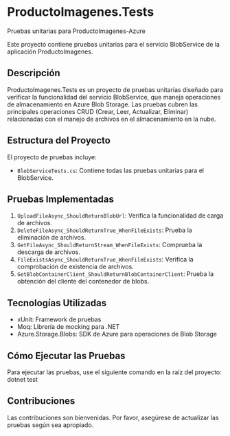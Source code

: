 # ProductoImagenes.Tests
 Pruebas unitarias para ProductoImagenes-Azure

Este proyecto contiene pruebas unitarias para el servicio BlobService de la aplicación ProductoImagenes.

## Descripción

ProductoImagenes.Tests es un proyecto de pruebas unitarias diseñado para verificar la funcionalidad del servicio BlobService, que maneja operaciones de almacenamiento en Azure Blob Storage. Las pruebas cubren las principales operaciones CRUD (Crear, Leer, Actualizar, Eliminar) relacionadas con el manejo de archivos en el almacenamiento en la nube.

## Estructura del Proyecto

El proyecto de pruebas incluye:

- `BlobServiceTests.cs`: Contiene todas las pruebas unitarias para el BlobService.

## Pruebas Implementadas

1. `UploadFileAsync_ShouldReturnBlobUrl`: Verifica la funcionalidad de carga de archivos.
2. `DeleteFileAsync_ShouldReturnTrue_WhenFileExists`: Prueba la eliminación de archivos.
3. `GetFileAsync_ShouldReturnStream_WhenFileExists`: Comprueba la descarga de archivos.
4. `FileExistsAsync_ShouldReturnTrue_WhenFileExists`: Verifica la comprobación de existencia de archivos.
5. `GetBlobContainerClient_ShouldReturnBlobContainerClient`: Prueba la obtención del cliente del contenedor de blobs.

## Tecnologías Utilizadas

- xUnit: Framework de pruebas
- Moq: Librería de mocking para .NET
- Azure.Storage.Blobs: SDK de Azure para operaciones de Blob Storage

## Cómo Ejecutar las Pruebas

Para ejecutar las pruebas, use el siguiente comando en la raíz del proyecto: dotnet test

## Contribuciones

Las contribuciones son bienvenidas. Por favor, asegúrese de actualizar las pruebas según sea apropiado.
